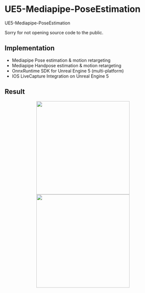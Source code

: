 # UE5-Mediapipe-PoseEstimation
UE5-Mediapipe-PoseEstimation<br/>

Sorry for not opening source code to the public.


## Implementation
- Mediapipe Pose estimation & motion retargeting
- Mediapipe Handpose estimation & motion retargeting
- OnnxRuntime SDK for Unreal Engine 5 (multi-platform)
- IOS LiveCapture Integration on Unreal Engine 5


## Result

<p align="center">
<img width=300 src="https://github.com/Jooh34/UE5-Mediapipe-PoseEstimation/blob/main/assets/handpose-retargeting.gif" />
<img width=300 src="https://github.com/Jooh34/UE5-Mediapipe-PoseEstimation/blob/main/assets/pose-retargeting.gif" />
</p>

